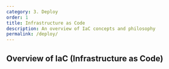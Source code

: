 ```yaml
---
category: 3. Deploy
order: 1
title: Infrastructure as Code
description: An overview of IaC concepts and philosophy
permalink: /deploy/
---
```


## Overview of IaC (Infrastructure as Code)